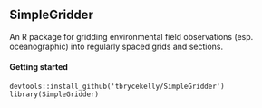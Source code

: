 ## SimpleGridder
 An R package for gridding environmental field observations (esp. oceanographic) into regularly spaced grids and sections.


#### Getting started

    devtools::install_github('tbrycekelly/SimpleGridder')
    library(SimpleGridder)


